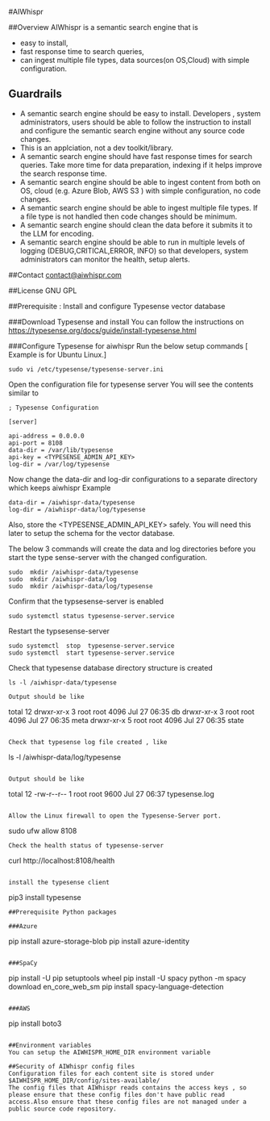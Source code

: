 #AIWhispr

##Overview
AIWhispr is a semantic search engine that is 
- easy to install,
- fast response time to search queries,
- can ingest  multiple file types, data sources(on OS,Cloud) with simple configuration.

## Guardrails
- A semantic search engine should be easy to install.  Developers , system administrators, users should be able to follow the instruction to install and configure the semantic search engine without any source code changes.
- This is an applciation, not a dev toolkit/library.
- A semantic search engine should have fast response times for search queries. Take more time for data preparation, indexing if it helps improve the search response time.
- A semantic search engine should be able to ingest content from both on OS, cloud (e.g. Azure Blob, AWS S3 ) with simple configuration, no code changes.
- A semantic search engine should be able to ingest multiple file types. If a file type is not handled then code changes should be minimum.
- A semantic search engine should clean the data before it submits it to the LLM for encoding. 
- A semantic search engine should be able to run in multiple levels of logging (DEBUG,CRITICAL,ERROR, INFO) so that developers, system administrators can monitor the health, setup alerts.


##Contact
contact@aiwhispr.com

##License
GNU GPL

##Prerequisite : Install and configure Typesense vector database

###Download Typesense and install
You can follow the instructions on 
https://typesense.org/docs/guide/install-typesense.html

###Configure Typesense for aiwhispr
Run the below setup commands [ Example is for Ubuntu Linux.]

```
sudo vi /etc/typesense/typesense-server.ini 
```
Open the configuration file for typesense server
You will see the contents similar to 

```
; Typesense Configuration

[server]

api-address = 0.0.0.0
api-port = 8108
data-dir = /var/lib/typesense
api-key = <TYPESENSE_ADMIN_API_KEY>
log-dir = /var/log/typesense
```

Now change the data-dir and log-dir configurations to a separate directory which keeps aiwhispr
Example
```
data-dir = /aiwhispr-data/typesense
log-dir = /aiwhispr-data/log/typesense
```
Also, store the <TYPESENSE_ADMIN_API_KEY> safely. You will need this later to setup the schema for the vector database.


The below  3 commands will create the data and log directories before you start the type sense-server with the changed configuration.
```
sudo  mkdir /aiwhispr-data/typesense 
sudo  mkdir /aiwhispr-data/log 
sudo  mkdir /aiwhispr-data/log/typesense
```

Confirm that the typsesense-server is enabled
```
sudo systemctl status typesense-server.service

```
Restart the typsesense-server 
```
sudo systemctl  stop  typesense-server.service
sudo systemctl  start typesense-server.service
```

Check that typesense database directory structure is created
```
ls -l /aiwhispr-data/typesense 

Output should be like
```
total 12
drwxr-xr-x 3 root root 4096 Jul 27 06:35 db
drwxr-xr-x 3 root root 4096 Jul 27 06:35 meta
drwxr-xr-x 5 root root 4096 Jul 27 06:35 state
```

Check that typesense log file created , like
```
ls -l /aiwhispr-data/log/typesense 
```

Output should be like
```
total 12
-rw-r--r-- 1 root root 9600 Jul 27 06:37 typesense.log
```

Allow the Linux firewall to open the Typesense-Server port.
```
sudo ufw allow 8108
```
Check the health status of typesense-server
```
curl http://localhost:8108/health
```

install the typesense client
```
pip3 install typesense
```
##Prerequisite Python packages

###Azure
```
pip install azure-storage-blob 
pip install azure-identity
```

###SpaCy
```
pip install -U pip setuptools wheel
pip install -U spacy
python -m spacy download en_core_web_sm
pip install spacy-language-detection
```

###AWS
```
pip install boto3 
```

##Environment variables
You can setup the AIWHISPR_HOME_DIR environment variable 

##Security of AIWhispr config files
Configuration files for each content site is stored under $AIWHISPR_HOME_DIR/config/sites-available/
The config files that AIWhispr reads contains the access keys , so please ensure that these config files don't have public read access.Also ensure that these config files are not managed under a public source code repository.
    
